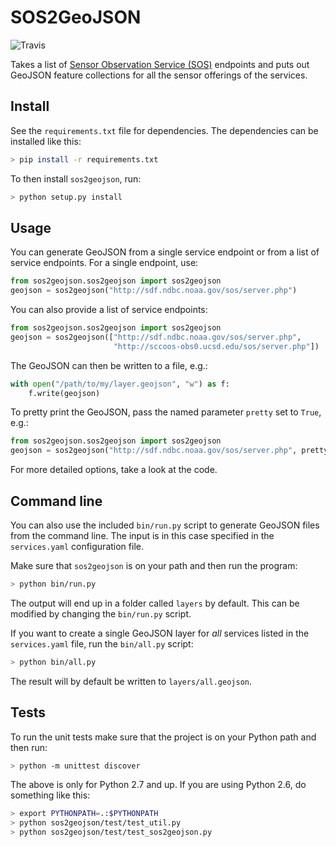 # SOS2GeoJSON

<img src="https://travis-ci.org/metajungle/sos2geojson.png" title="Travis" />

Takes a list of [Sensor Observation Service (SOS)][ref-ogc-sos] endpoints and puts out GeoJSON feature collections for all the sensor offerings of the services. 

## Install 

See the `requirements.txt` file for dependencies. The dependencies can be installed like this:

```bash
> pip install -r requirements.txt
```

To then install `sos2geojson`, run:

```bash
> python setup.py install
```

## Usage

You can generate GeoJSON from a single service endpoint or from a list of service endpoints. For a single endpoint, use: 

```python
from sos2geojson.sos2geojson import sos2geojson 
geojson = sos2geojson("http://sdf.ndbc.noaa.gov/sos/server.php")
```

You can also provide a list of service endpoints: 

```python
from sos2geojson.sos2geojson import sos2geojson 
geojson = sos2geojson(["http://sdf.ndbc.noaa.gov/sos/server.php", 
                       "http://sccoos-obs0.ucsd.edu/sos/server.php"])
```

The GeoJSON can then be written to a file, e.g.:

```python
with open("/path/to/my/layer.geojson", "w") as f:
    f.write(geojson)
```

To pretty print the GeoJSON, pass the named parameter `pretty` set to `True`, e.g.:

```python
from sos2geojson.sos2geojson import sos2geojson 
geojson = sos2geojson("http://sdf.ndbc.noaa.gov/sos/server.php", pretty=True)
```

For more detailed options, take a look at the code.

## Command line 

You can also use the included `bin/run.py` script to generate GeoJSON files from the command line. The input is in this case specified in the `services.yaml` configuration file. 

Make sure that `sos2geojson` is on your path and then run the program:

```bash
> python bin/run.py
```
    
The output will end up in a folder called `layers` by default. This can be modified by changing the `bin/run.py` script. 

If you want to create a single GeoJSON layer for *all* services listed in the `services.yaml` file, run the `bin/all.py` script:

```bash
> python bin/all.py
```
    
The result will by default be written to `layers/all.geojson`. 

## Tests

To run the unit tests make sure that the project is on your Python path and then run: 

```bash
> python -m unittest discover
```
    
The above is only for Python 2.7 and up. If you are using Python 2.6, do something like this:

```bash
> export PYTHONPATH=.:$PYTHONPATH
> python sos2geojson/test/test_util.py
> python sos2geojson/test/test_sos2geojson.py
```


[ref-ogc-sos]: http://www.opengeospatial.org/standards/sos "Sensor Observation Service"

